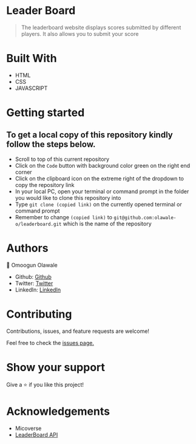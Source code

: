 # Leader Board

> The leaderboard website displays scores submitted by different players. It also allows you to submit your score

# Built With

- HTML
- CSS
- JAVASCRIPT

# Getting started

## To get a local copy of this repository kindly follow the steps below.
- Scroll to top of this current repository
- Click on the `Code` button with background color green on the right end corner
- Click on the clipboard icon on the extreme right of the dropdown to copy the repository link
- In your local PC, open your terminal or command prompt in the folder you would like to clone this repository into
- Type `git clone (copied link)` on the currently opened terminal or command prompt
- Remember to change `(copied link)` to `git@github.com:olawale-o/leaderboard.git` which is the name of the repository

# Authors

:bust_in_silhouette: Omoogun Olawale

- Github: [Github](https://github.com/olawale-o)
- Twitter: [Twitter](https://twitter.com/ibreaktherules)
- LinkedIn: [LinkedIn](https://www.linkedin.com/in/olawaleomoogun/)


# Contributing
Contributions, issues, and feature requests are welcome!

Feel free to check the [issues page.](https://github.com/olawale-o/leaderboard/issues)

# Show your support
Give a :star: if you like this project!

# Acknowledgements
- Micoverse
- [LeaderBoard API](https://www.notion.so/Leaderboard-API-service-24c0c3c116974ac49488d4eb0267ade3)
